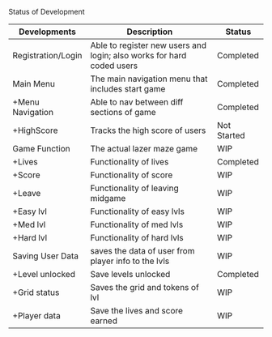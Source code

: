 Status of Development

| Developments  | Description | Status       |
|---------------|-------------|--------------|
| Registration/Login  |   Able to register new users and login; also works for hard coded users    | Completed  |
|     Main Menu     | The main navigation menu that includes start game      | Completed    |
| +Menu Navigation   | Able to nav between diff sections of game    | Completed  |
| +HighScore   | Tracks the high score of users      | Not Started  |
| Game Function   | The actual lazer maze game     | WIP  |
| +Lives   | Functionality of lives      | Completed  |
| +Score   | Functionality of score      | WIP  |
| +Leave   | Functionality of leaving midgame      | WIP  |
| +Easy lvl   | Functionality of easy lvls      | WIP  |
| +Med lvl   | Functionality of med lvls      | WIP  |
| +Hard lvl   | Functionality of hard lvls      | WIP  |
| Saving User Data| saves the data of user from player info to the lvls | WIP |
| +Level unlocked | Save levels unlocked | Completed |
| +Grid status | Saves the grid and tokens of lvl | WIP |
| +Player data | Save the lives and score earned | WIP |
